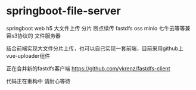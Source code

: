 # springboot-file-server
springboot web h5 大文件上传 分片 断点续传 fastdfs oss minio 七牛云等等兼容s3协议的 文件服务器

结合前端实现大文件分片上传，也可以自己实现一套前端，目前采用github上vue-uploader组件

正在合并新的fastdfs客户端 https://github.com/ykrenz/fastdfs-client

代码正在重构中 请耐心等待


